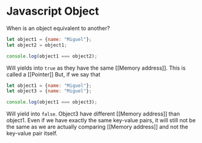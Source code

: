 # Javascript Object
When is an object equivalent to another?
```js
let object1 = {name: "Miguel"};
let object2 = object1;

console.log(object1 === object2);
```

Will yields into `true` as they have the same [[Memory address]]. This is called a [[Pointer]]
But, if we say that
```js
let object1 = {name: "Miguel"};
let object3 = {name: "Miguel"};

console.log(object1 === object3);
```

Will yield into `false`. Object3 have different [[Memory address]] than object1. Even if we have exactly the same key-value pairs, it will still not be the same as we are actually comparing [[Memory address]] and not the key-value pair itself. 